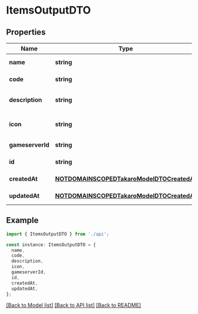 # ItemsOutputDTO

## Properties

| Name             | Type                                                                                    | Description | Notes                             |
| ---------------- | --------------------------------------------------------------------------------------- | ----------- | --------------------------------- |
| **name**         | **string**                                                                              |             | [default to undefined]            |
| **code**         | **string**                                                                              |             | [default to undefined]            |
| **description**  | **string**                                                                              |             | [optional] [default to undefined] |
| **icon**         | **string**                                                                              |             | [optional] [default to undefined] |
| **gameserverId** | **string**                                                                              |             | [default to undefined]            |
| **id**           | **string**                                                                              |             | [default to undefined]            |
| **createdAt**    | [**NOTDOMAINSCOPEDTakaroModelDTOCreatedAt**](NOTDOMAINSCOPEDTakaroModelDTOCreatedAt.md) |             | [default to undefined]            |
| **updatedAt**    | [**NOTDOMAINSCOPEDTakaroModelDTOCreatedAt**](NOTDOMAINSCOPEDTakaroModelDTOCreatedAt.md) |             | [default to undefined]            |

## Example

```typescript
import { ItemsOutputDTO } from './api';

const instance: ItemsOutputDTO = {
  name,
  code,
  description,
  icon,
  gameserverId,
  id,
  createdAt,
  updatedAt,
};
```

[[Back to Model list]](../README.md#documentation-for-models) [[Back to API list]](../README.md#documentation-for-api-endpoints) [[Back to README]](../README.md)
